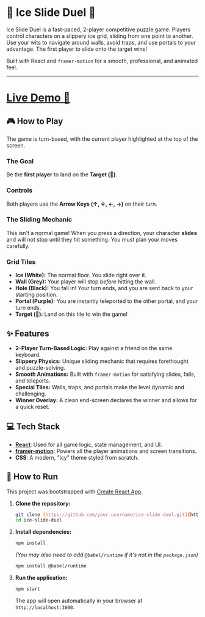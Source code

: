 # 🧊 Ice Slide Duel 🏁

Ice Slide Duel is a fast-paced, 2-player competitive puzzle game. Players control characters on a slippery ice grid, sliding from one point to another. Use your wits to navigate around walls, avoid traps, and use portals to your advantage. The first player to slide onto the target wins!

Built with React and `framer-motion` for a smooth, professional, and animated feel.

---

# [Live Demo 🚀](https://ice-slide-drab.vercel.app/)

## 🎮 How to Play

The game is turn-based, with the current player highlighted at the top of the screen.

### The Goal
Be the **first player** to land on the **Target (🏁)**.

### Controls
Both players use the **Arrow Keys (↑, ↓, ←, →)** on their turn.

### The Sliding Mechanic
This isn't a normal game! When you press a direction, your character **slides** and will not stop until they hit something. You must plan your moves carefully.

### Grid Tiles
* **Ice (White):** The normal floor. You slide right over it.
* **Wall (Grey):** Your player will stop *before* hitting the wall.
* **Hole (Black):** You fall in! Your turn ends, and you are sent back to your starting position.
* **Portal (Purple):** You are instantly teleported to the other portal, and your turn ends.
* **Target (🏁):** Land on this tile to win the game!

## ✨ Features

* **2-Player Turn-Based Logic:** Play against a friend on the same keyboard.
* **Slippery Physics:** Unique sliding mechanic that requires forethought and puzzle-solving.
* **Smooth Animations:** Built with `framer-motion` for satisfying slides, falls, and teleports.
* **Special Tiles:** Walls, traps, and portals make the level dynamic and challenging.
* **Winner Overlay:** A clean end-screen declares the winner and allows for a quick reset.

## 💻 Tech Stack

* **[React](https://reactjs.org/)**: Used for all game logic, state management, and UI.
* **[framer-motion](https://www.framer.com/motion/)**: Powers all the player animations and screen transitions.
* **CSS**: A modern, "icy" theme styled from scratch.

## 🚀 How to Run

This project was bootstrapped with [Create React App](https://github.com/facebook/create-react-app).

1.  **Clone the repository:**
    ```bash
    git clone [https://github.com/your-username/ice-slide-duel.git](https://github.com/your-username/ice-slide-duel.git)
    cd ice-slide-duel
    ```
2.  **Install dependencies:**
    ```bash
    npm install
    ```
    *(You may also need to add `@babel/runtime` if it's not in the `package.json`)*
    ```bash
    npm install @babel/runtime
    ```
3.  **Run the application:**
    ```bash
    npm start
    ```
    The app will open automatically in your browser at `http://localhost:3000`.
